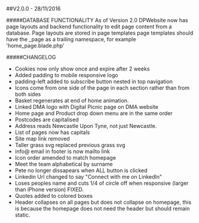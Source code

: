 ##V2.0.0 - 28/11/2016

#####DATABASE FUNCTIONALITY
As of Version 2.0 DPWebsite now has page layouts and backend functionality to edit page content from a database.
Page layouts are stored in page templates page templates should have the _page as a trailing namespace, for example 'home_page.blade.php'

#####CHANGELOG
- Cookies now only show once and expire after 2 weeks
- Added padding to mobile responsive logo
- padding-left added to subscribe button nested in top navigation
- Icons come from one side of the page in each section rather than from both sides
- Basket regenerates at end of home animation.
- Linked DMA logo with Digital Picnic page on DMA website
- Home page and Product drop down menu are in the same order
- Postcodes are capitalised
- Address reads Newcastle Upon Tyne, not just Newcastle.
- List of pages now has capitals
- Site map link removed
- Taller grass svg replaced previous grass svg
- info@ email in footer is now mailto link
- Icon order amended to match homepage
- Meet the team alphabetical by surname
- Pete no longer dissapears when ALL button is clicked
- Linkedin Url changed to say "Connect with me on LinkedIn"
- Loses peoples name and cuts 1/4 of circle off when responsive (larger than iPhone version) FIXED.
- Quotes added to colored boxes
- Header collapses on all pages but does not collapse on homepage, this is because the homepage does not need the header
but should remain static.

